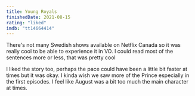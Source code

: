 ```yaml
---
title: Young Royals
finishedDate: 2021-08-15
rating: "liked"
imdb: "tt14664414"
---
```


There's not many Swedish shows available on Netflix Canada so it was really cool to be able to experience it in VO. I could read most of the sentences more or less, that was pretty cool

I liked the story too, perhaps the pace could have been a little bit faster at times but it was okay. I kinda wish we saw more of the Prince especially in the first episodes. I feel like August was a bit too much the main character at times.
